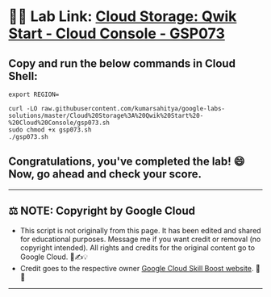 # 👨‍💻 Lab Link: [Cloud Storage: Qwik Start - Cloud Console - GSP073](https://www.cloudskillsboost.google/games/6058/labs/38571)

## Copy and run the below commands in Cloud Shell:

```
export REGION=

curl -LO raw.githubusercontent.com/kumarsahitya/google-labs-solutions/master/Cloud%20Storage%3A%20Qwik%20Start%20-%20Cloud%20Console/gsp073.sh
sudo chmod +x gsp073.sh
./gsp073.sh
```


## Congratulations, you've completed the lab! 😄 Now, go ahead and check your score.

---

## ⚖️ NOTE: Copyright by Google Cloud
* This script is not originally from this page. It has been edited and shared for educational purposes. Message me if you want credit or removal (no copyright intended). All rights and credits for the original content go to Google Cloud. 📜✍️💡
* Credit goes to the respective owner [Google Cloud Skill Boost website](https://www.cloudskillsboost.google/). 🙏👑

---
